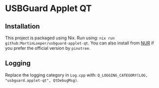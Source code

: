 # USBGuard Applet QT

## Installation

This project is packaged using Nix. Run using: `nix run github:MartinLoeper/usbguard-applet-qt`.
You can also install from [NUR](https://nur.nix-community.org/repos/mloeper/) if you prefer the official version by `pinotree`.

## Logging

Replace the logging category in `Log.cpp` with: `Q_LOGGING_CATEGORY(LOG, "usbguard.applet-qt", QtDebugMsg)`.
